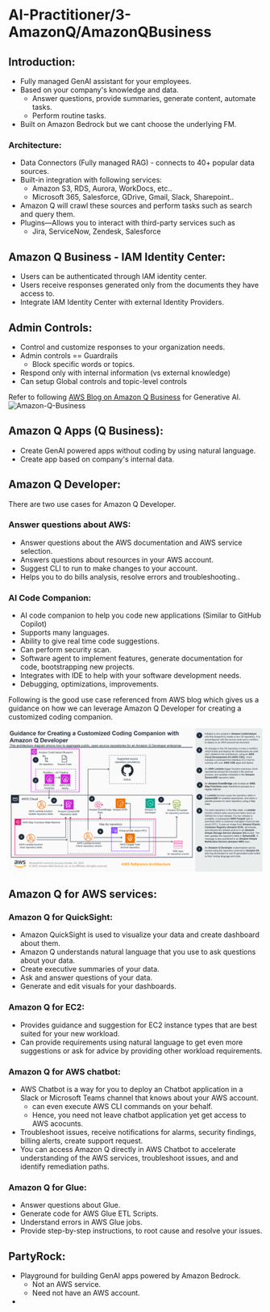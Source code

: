 # AI-Practitioner/3-AmazonQ/AmazonQBusiness

## Introduction:
- Fully managed GenAI assistant for your employees.
- Based on your company's knowledge and data.
  - Answer questions, provide summaries, generate content, automate tasks.
  - Perform routine tasks.
- Built on Amazon Bedrock but we cant choose the underlying FM.

### Architecture:
- Data Connectors (Fully managed RAG) - connects to 40+ popular data sources.
- Built-in integration with following services:
  - Amazon S3, RDS, Aurora, WorkDocs, etc..
  - Microsoft 365, Salesforce, GDrive, Gmail, Slack, Sharepoint..
- Amazon Q will crawl these sources and perform tasks such as search and query them.
- Plugins—Allows you to interact with third-party services such as
  - Jira, ServiceNow, Zendesk, Salesforce

## Amazon Q Business - IAM Identity Center:

- Users can be authenticated through IAM identity center.
- Users receive responses generated only from the documents they have access to.
- Integrate IAM Identity Center with external Identity Providers.

## Admin Controls:
- Control and customize responses to your organization needs.
- Admin controls == Guardrails
  - Block specific words or topics.
- Respond only with internal information (vs external knowledge)
- Can setup Global controls and topic-level controls

Refer to following [AWS Blog on Amazon Q Business](https://aws.amazon.com/blogs/industries/unleashing-the-power-of-generative-ai-amazon-q-business-for-manufacturing-excellence/) for Generative AI.
![Amazon-Q-Business](https://d2908q01vomqb2.cloudfront.net/c5b76da3e608d34edb07244cd9b875ee86906328/2024/06/17/Amazon-Q-blog-1024x967.jpg)

## Amazon Q Apps (Q Business):
- Create GenAI powered apps without coding by using natural language.
- Create app based on company's internal data.

## Amazon Q Developer:
There are two use cases for Amazon Q Developer.

### Answer questions about AWS:

- Answer questions about the AWS documentation and AWS service selection.
- Answers questions about resources in your AWS account.
- Suggest CLI to run to make changes to your account.
- Helps you to do bills analysis, resolve errors and troubleshooting..

### AI Code Companion:
- AI code companion to help you code new applications (Similar to GitHub Copilot)
- Supports many languages.
- Ability to give real time code suggestions.
- Can perform security scan.
- Software agent to implement features, generate documentation for code, bootstrapping new projects.
- Integrates with IDE to help with your software development needs.
- Debugging, optimizations, improvements.

Following is the good use case referenced from AWS blog which gives us a guidance on how we can leverage Amazon Q Developer
for creating a customized coding companion.

![Customized-Coding-Companion](Amazon-Q-Developer-usecase.png)

## Amazon Q for AWS services:

### Amazon Q for QuickSight:

- Amazon QuickSight is used to visualize your data and create dashboard about them.
- Amazon Q understands natural language that you use to ask questions about your data.
- Create executive summaries of your data.
- Ask and answer questions of your data.
- Generate and edit visuals for your dashboards.

### Amazon Q for EC2:
- Provides guidance and suggestion for EC2 instance types that are best suited for your new workload.
- Can provide requirements using natural language to get even more suggestions or ask for advice by providing other workload requirements.

### Amazon Q for AWS chatbot:
- AWS Chatbot is a way for you to deploy an Chatbot application in a Slack or Microsoft Teams channel that knows about your AWS account.
  - can even execute AWS CLI commands on your behalf.
  - Hence, you need not leave chatbot application yet get access to AWS acocunts.
- Troubleshoot issues, receive notifications for alarms, security findings, billing alerts, create support request.
- You can access Amazon Q directly in AWS Chatbot to accelerate understanding of the AWS services, troubleshoot issues, and
  and identify remediation paths.

### Amazon Q for Glue:
- Answer questions about Glue.
- Generate code for AWS Glue ETL Scripts.
- Understand errors in AWS Glue jobs.
- Provide step-by-step instructions, to root cause and resolve your issues.

## PartyRock:
- Playground for building GenAI apps powered by Amazon Bedrock.
  - Not an AWS service.
  - Need not have an AWS account.
- 